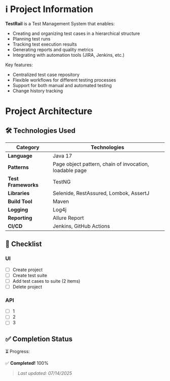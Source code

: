 # ℹ️ Project Information

**TestRail** is a Test Management System that enables:

- Creating and organizing test cases in a hierarchical structure
- Planning test runs
- Tracking test execution results
- Generating reports and quality metrics
- Integrating with automation tools (JIRA, Jenkins, etc.)

Key features:

- Centralized test case repository
- Flexible workflows for different testing processes
- Support for both manual and automated testing
- Change history tracking

# Project Architecture

## 🛠️ Technologies Used

| Category           | Technologies                                           |
|--------------------|-------------------------------------------------------|
| **Language**       | Java 17                                               |
| **Patterns**       | Page object pattern, chain of invocation, loadable page |
| **Test Frameworks**| TestNG                                                |
| **Libraries**      | Selenide, RestAssured, Lombok, AssertJ                |
| **Build Tool**     | Maven                                                 |
| **Logging**        | Log4j                                                 |
| **Reporting**      | Allure Report                                         |
| **CI/CD**          | Jenkins, GitHub Actions                               |

## 🚀 Checklist

### UI

- [ ] Create project
- [ ] Create test suite
- [ ] Add test cases to suite (2 items)
- [ ] Delete project

### API

- [ ] 1
- [ ] 2
- [ ] 3

## ✅ Completion Status

⏳ Progress:

✅ **Completed!** 100%


> *Last updated: 07/14/2025*  
